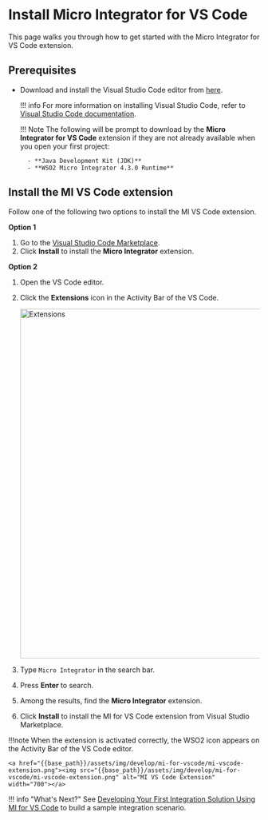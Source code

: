 # Install Micro Integrator for VS Code

This page walks you through how to get started with the Micro Integrator for VS Code extension.

## Prerequisites

- Download and install the Visual Studio Code editor from [here](https://code.visualstudio.com/download).

    !!! info
        For more information on installing Visual Studio Code, refer to [Visual Studio Code documentation](https://code.visualstudio.com/docs/setup/setup-overview).

    !!! Note
        The following will be prompt to download by the **Micro Integrator for VS Code** extension if they are not already available when you open your first project:
        
        - **Java Development Kit (JDK)** 
        - **WSO2 Micro Integrator 4.3.0 Runtime** 

## Install the MI VS Code extension

Follow one of the following two options to install the MI VS Code extension.

**Option 1**

1. Go to the [Visual Studio Code Marketplace](https://marketplace.visualstudio.com/items?itemName=WSO2.micro-integrator).
2. Click **Install** to install the **Micro Integrator** extension.


**Option 2**

1. Open the VS Code editor.
2. Click the **Extensions** icon in the Activity Bar of the VS Code.

    <a href="{{base_path}}/assets/img/develop/mi-for-vscode/extensions.png"><img src="{{base_path}}/assets/img/develop/mi-for-vscode/extensions.png" alt="Extensions" width="700"></a>

3. Type `Micro Integrator` in the search bar. 
4. Press **Enter** to search. 
5. Among the results, find the **Micro Integrator** extension.
6. Click **Install** to install the MI for VS Code extension from Visual Studio Marketplace.

!!!note
    When the extension is activated correctly, the WSO2 icon appears on the Activity Bar of the VS Code editor.

    <a href="{{base_path}}/assets/img/develop/mi-for-vscode/mi-vscode-extension.png"><img src="{{base_path}}/assets/img/develop/mi-for-vscode/mi-vscode-extension.png" alt="MI VS Code Extension" width="700"></a>

!!! info "What's Next?"
    See [Developing Your First Integration Solution Using MI for VS Code]({{base_path}}/develop/mi-for-vscode/quick-start-guide-mi-for-vscode) to build a sample integration scenario.
